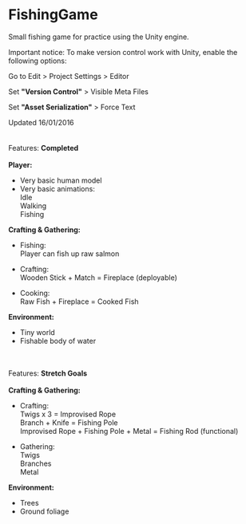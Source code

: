 # FishingGame
Small fishing game for practice using the Unity engine.

Important notice:
To make version control work with Unity, enable the following options:

Go to Edit > Project Settings > Editor

  Set **"Version Control"**  > Visible Meta Files
  
  Set **"Asset Serialization"** > Force Text

  
  
Updated 16/01/2016
</br>
</br>
</br>
Features: **Completed**   
</br>
**Player:**
 * Very basic human model  
 * Very basic animations:  
Idle  
Walking  
Fishing  

**Crafting & Gathering:**
 * Fishing:  
 Player can fish up raw salmon  

 * Crafting:  
Wooden Stick + Match = Fireplace (deployable)  

 * Cooking:  
Raw Fish + Fireplace = Cooked Fish
				
**Environment:**  
 * Tiny world  
 * Fishable body of water  
			
</br></br>
Features: **Stretch Goals**  
</br>
**Crafting & Gathering:**  
 * Crafting:  
Twigs x 3 = Improvised Rope  
Branch + Knife = Fishing Pole  
Improvised Rope + Fishing Pole + Metal = Fishing Rod (functional)  
			
 * Gathering:  
Twigs  
Branches  
Metal
	
	
**Environment:**
 * Trees
 * Ground foliage
